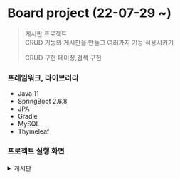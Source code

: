 # Board project (22-07-29 ~)
> 게시판 프로젝트  
> CRUD 기능의 게시판을 만들고 여러가지 기능 적용시키기
> 
> CRUD 구현 
> 페이징,검색 구현




### 프레임워크, 라이브러리

- Java 11
- SpringBoot 2.6.8
- JPA
- Gradle
- MySQL
- Thymeleaf

### 프로젝트 실행 화면 

<details>
    <summary>게시판</summary>

+ 리스트

![posts_list](https://user-images.githubusercontent.com/80850223/182838404-8955fe17-ffc4-4a5c-9e6f-2f9f71ddf8bf.png)


+ 작성

![posts_save](https://user-images.githubusercontent.com/80850223/182837571-1de12747-4f96-419a-ae77-ff98a6a3399f.png)

+ 작성 검증 실패

![save_error](https://user-images.githubusercontent.com/80850223/182837978-e3583f55-7bf7-4e8d-b1f8-ee99c10efc04.png)

+ 상세 화면

![posts_detail](https://user-images.githubusercontent.com/80850223/182838698-33cf2251-6fd7-42cd-b2a6-7e4a0a4cff18.png)

+ 수정 검증 실패

![update_error](https://user-images.githubusercontent.com/80850223/182839067-df651f5c-2ee6-4639-bf7b-7b964621f742.PNG)

+ 삭제 

![delete_confirm](https://user-images.githubusercontent.com/80850223/182839591-72c8f351-2500-470b-b1f3-3819c0fb9fcc.PNG)

![delete_alert](https://user-images.githubusercontent.com/80850223/182839596-18e9bf50-f707-4f2d-90c6-f873ac195fe0.PNG)

</details>
